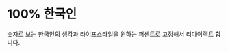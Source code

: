 # 100% 한국인

[숫자로 보는 한국인의 생각과 라이프스타일](https://www.gallup.co.kr/gallupdb/hundred.asp)을 원하는 퍼센트로 고정해서 리다이렉트 합니다.
